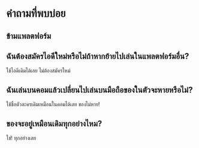 # คำถามที่พบบ่อย 

## ข้ามแพลตฟอร์ม 
## ฉันต้องสมัครไอดีใหม่หรือไม่ถ้าหากย้ายไปเล่นในแพลตฟอร์มอื่น?
ใช้ไอดีเดิมได้เลย ไม่ต้องสมัครใหม่

## ฉันเล่นบนคอมแล้วเปลี่ยนไปเล่นบนมือถือของในตัวจะหายหรือไม่?
ใช้ชื่อตัวละครเดิมเหมือนในคอมได้เลย ของไม่หาย!

## ของจะอยู่เหมือนเดิมทุกอย่างไหม?
ใช่! ทุกอย่างเลย
